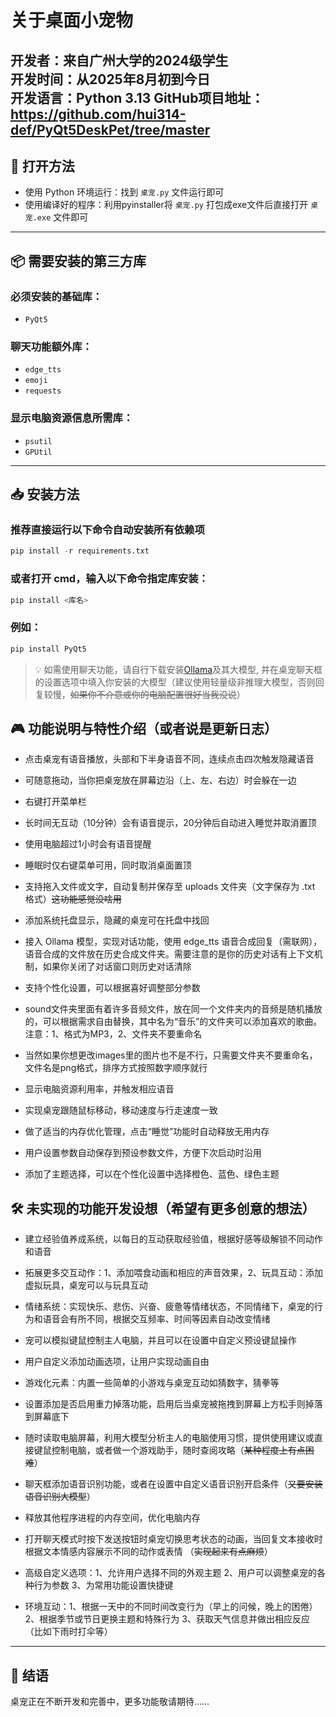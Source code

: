 # 关于桌面小宠物

**开发者**：来自广州大学的2024级学生  
**开发时间**：从2025年8月初到今日  
**开发语言**：Python 3.13
**GitHub项目地址**：https://github.com/hui314-def/PyQt5DeskPet/tree/master
---

## 🚀 打开方法

- 使用 Python 环境运行：找到 `桌宠.py` 文件运行即可  
- 使用编译好的程序：利用pyinstaller将 `桌宠.py` 打包成exe文件后直接打开 `桌宠.exe` 文件即可

---

## 📦 需要安装的第三方库

### 必须安装的基础库：
- `PyQt5`

### 聊天功能额外库：
- `edge_tts`
- `emoji`
- `requests`

### 显示电脑资源信息所需库：
- `psutil`
- `GPUtil`

---

## 📥 安装方法

### 推荐直接运行以下命令自动安装所有依赖项
```python
pip install -r requirements.txt
```
### 或者打开 cmd，输入以下命令指定库安装：
```python
pip install <库名>
```
### 例如：
```python
pip install PyQt5
```
>💡 如需使用聊天功能，请自行下载安装[Ollama](https://ollama.com)及其大模型,
并在桌宠聊天框的设置选项中填入你安装的大模型（建议使用轻量级非推理大模型，否则回复较慢，~~如果你不介意或你的电脑配置很好当我没说~~）

## 🎮 功能说明与特性介绍（或者说是更新日志）
- 点击桌宠有语音播放，头部和下半身语音不同，连续点击四次触发隐藏语音

- 可随意拖动，当你把桌宠放在屏幕边沿（上、左、右边）时会躲在一边

- 右键打开菜单栏

- 长时间无互动（10分钟）会有语音提示，20分钟后自动进入睡觉并取消置顶

- 使用电脑超过1小时会有语音提醒

- 睡眠时仅右键菜单可用，同时取消桌面置顶

- 支持拖入文件或文字，自动复制并保存至 uploads 文件夹（文字保存为 .txt 格式）~~这功能感觉没啥用~~

- 添加系统托盘显示，隐藏的桌宠可在托盘中找回

- 接入 Ollama 模型，实现对话功能，使用 edge_tts 语音合成回复（需联网），语音合成的文件放在历史合成文件夹。需要注意的是你的历史对话有上下文机制，如果你关闭了对话窗口则历史对话清除

- 支持个性化设置，可以根据喜好调整部分参数

- sound文件夹里面有着许多音频文件，放在同一个文件夹内的音频是随机播放的，可以根据需求自由替换，其中名为“音乐”的文件夹可以添加喜欢的歌曲。注意：1、格式为MP3，2、文件夹不要重命名

- 当然如果你想更改images里的图片也不是不行，只需要文件夹不要重命名，文件名是png格式，排序方式按照数字顺序就行

- 显示电脑资源利用率，并触发相应语音

- 实现桌宠跟随鼠标移动，移动速度与行走速度一致

- 做了适当的内存优化管理，点击“睡觉”功能时自动释放无用内存

- 用户设置参数自动保存到预设参数文件，方便下次启动时沿用

- 添加了主题选择，可以在个性化设置中选择橙色、蓝色、绿色主题

## 🛠️ 未实现的功能开发设想（希望有更多创意的想法）
- 建立经验值养成系统，以每日的互动获取经验值，根据好感等级解锁不同动作和语音

- 拓展更多交互动作：1、添加喂食动画和相应的声音效果，2、玩具互动：添加虚拟玩具，桌宠可以与玩具互动

- 情绪系统：实现快乐、悲伤、兴奋、疲惫等情绪状态，不同情绪下，桌宠的行为和语音会有所不同，根据交互频率、时间等因素自动改变情绪

- 宠可以模拟键鼠控制主人电脑，并且可以在设置中自定义预设键鼠操作

- 用户自定义添加动画选项，让用户实现动画自由

- 游戏化元素：内置一些简单的小游戏与桌宠互动如猜数字，猜拳等

- 设置添加是否启用重力掉落功能，启用后当桌宠被拖拽到屏幕上方松手则掉落到屏幕底下

- 随时读取电脑屏幕，利用大模型分析主人的电脑使用习惯，提供使用建议或直接键鼠控制电脑，或者做一个游戏助手，随时查阅攻略（~~某种程度上有点困难~~）

- 聊天框添加语音识别功能，或者在设置中自定义语音识别开启条件（~~又要安装语音识别大模型~~）

- 释放其他程序进程的内存空间，优化电脑内存

- 打开聊天模式时按下发送按钮时桌宠切换思考状态的动画，当回复文本接收时根据文本情感内容展示不同的动作或表情 （~~实现起来有点麻烦~~）

- 高级自定义选项：1、允许用户选择不同的外观主题 2、用户可以调整桌宠的各种行为参数 3、为常用功能设置快捷键

- 环境互动：1、根据一天中的不同时间改变行为（早上的问候，晚上的困倦） 2、根据季节或节日更换主题和特殊行为 3、获取天气信息并做出相应反应（比如下雨时打伞等）

---
## 🌟 结语

桌宠正在不断开发和完善中，更多功能敬请期待……

